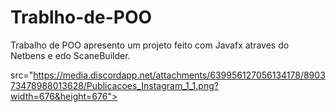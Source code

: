 # Trablho-de-POO
Trabalho de POO apresento um projeto feito com Javafx atraves do Netbens e edo ScaneBuilder.

src="https://media.discordapp.net/attachments/639956127056134178/890373478988013628/Publicacoes_Instagram_1_1.png?width=676&height=676">
</div>
